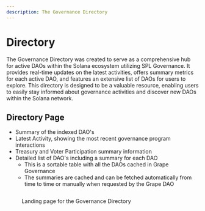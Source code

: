 ```yaml
---
description: The Governance Directory
---
```


# Directory

The Governance Directory was created to serve as a comprehensive hub for active DAOs within the Solana ecosystem utilizing SPL Governance. It provides real-time updates on the latest activities, offers summary metrics for each active DAO, and features an extensive list of DAOs for users to explore. This directory is designed to be a valuable resource, enabling users to easily stay informed about governance activities and discover new DAOs within the Solana network.

## Directory Page

* Summary of the indexed DAO's
* Latest Activity, showing the most recent governance program interactions
* Treasury and Voter Participation summary information
* Detailed list of DAO's including a summary for each DAO
  * This is a sortable table with all the DAOs cached in Grape Governance
  * The summaries are cached and can be fetched automatically from time to time or manually when requested by the Grape DAO

<figure><img src="../.gitbook/assets/Screenshot 2024-06-18 at 1.30.12 PM.png" alt=""><figcaption><p>Landing page for the Governance Directory</p></figcaption></figure>
